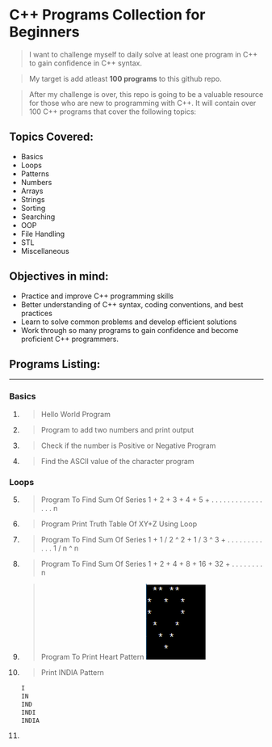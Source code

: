 # C++ Programs Collection for Beginners
<!--[Studytonight
](https://www.studytonight.com/cpp-programs/cpp-adding-two-numbers-program) -->
> I want to challenge myself to daily solve at least one program in C++ to gain confidence in C++ syntax. 

> My target is add atleast **100 programs** to this github repo.

> After my challenge is over, this repo is going to be a valuable resource for those who are new to programming with C++. It will contain over 100 C++ programs that cover the following topics:

## Topics Covered:
- Basics
- Loops
- Patterns
- Numbers
- Arrays
- Strings
- Sorting
- Searching
- OOP
- File Handling
- STL
- Miscellaneous

## Objectives in mind:
- Practice and improve C++ programming skills
- Better understanding of C++ syntax, coding conventions, and best practices
- Learn to solve common problems and develop efficient solutions
- Work through so many programs to gain confidence and become proficient C++ programmers.

## Programs Listing:
---
### Basics
1. >  Hello World Program 
2. > Program to add two numbers and print output
3. > Check if the number is Positive or Negative Program
4. > Find the ASCII value of the character program
### Loops
5. > Program To Find Sum Of Series 1 + 2 + 3 + 4 + 5 + . . . . . . . . . . . . . . . . n
6. > Program Print Truth Table Of XY+Z Using Loop
7. > Program To Find Sum Of Series 1 + 1 / 2 ^ 2 + 1 / 3 ^ 3 + . . . . . . . . . . . . 1 / n ^ n
8. > Program To Find Sum Of Series 1 + 2 + 4 + 8 + 16 + 32 + . . . . . . . . n
9. > Program To Print Heart Pattern 
![Heart Pattern](2-Loops/8-ProgramToFindSumOfSeries1+2+4+8+16+32+till-n-terms.png)
10. > Print INDIA Pattern

        I
        IN
        IND
        INDI
        INDIA

1.  

